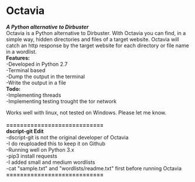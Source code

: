 # Octavia
<b><i>A Python alternative to Dirbuster</i><br></b>
Octavia is a Python alternative to Dirbuster. With Octavia you can find, in a simple way, hidden directories and files of a target website. Octavia will catch an http response by the target website for each directory or file name in a wordlist. <br>
<b>Features:</b><br>
-Developed in Python 2.7<br>
-Terminal based<br>
-Dump the output in the terminal<br>
-Write the output in a file<br>
<b>Todo:</b><br>
-Implementing threads<br>
-Implementing testing trought the tor network<br>

Works well with linux, not tested on Windows. Please let me know. <br>
<br>
<b>============================</b><br>
<b>dscript-git Edit</b><br>
-dscript-git is not the original developer of Octavia<br>
-I do reuploaded this to keep it on Github<br>
-Running well on Python 3.x<br>
-pip3 install requests<br>
-I added small and medium wordlists<br>
-cat "sample.txt" and "wordlists/readme.txt" first before running Octavia<br>
<b>============================</b><br>

